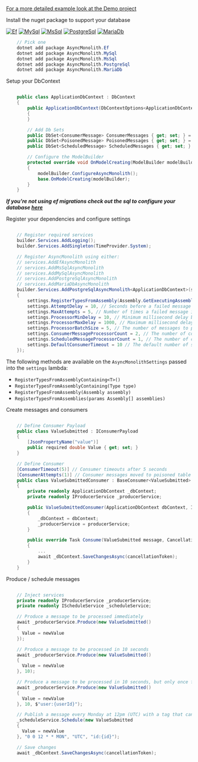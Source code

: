 [For a more detailed example look at the Demo project](https://github.com/Timmoth/AsyncMonolith/tree/main/Demo)

Install the nuget package to support your database

[![Ef](https://img.shields.io/nuget/v/AsyncMonolith.Ef?label=Ef)](https://www.nuget.org/packages/AsyncMonolith.Ef)
[![MySql](https://img.shields.io/nuget/v/AsyncMonolith.MySql?label=MySql)](https://www.nuget.org/packages/AsyncMonolith.MySql)
[![MsSql](https://img.shields.io/nuget/v/AsyncMonolith.MsSql?label=MsSql)](https://www.nuget.org/packages/AsyncMonolith.MsSql)
[![PostgreSql](https://img.shields.io/nuget/v/AsyncMonolith.PostgreSql?label=PostgreSql)](https://www.nuget.org/packages/AsyncMonolith.PostgreSql)
[![MariaDb](https://img.shields.io/nuget/v/AsyncMonolith.MariaDb?label=MariaDb)](https://www.nuget.org/packages/AsyncMonolith.MariaDb)

```csharp
    // Pick one
    dotnet add package AsyncMonolith.Ef
    dotnet add package AsyncMonolith.MySql
    dotnet add package AsyncMonolith.MsSql
    dotnet add package AsyncMonolith.PostgreSql
    dotnet add package AsyncMonolith.MariaDb
```

Setup your DbContext

```csharp

    public class ApplicationDbContext : DbContext
    {
        public ApplicationDbContext(DbContextOptions<ApplicationDbContext> options) : base(options)
        {
        }

        // Add Db Sets
        public DbSet<ConsumerMessage> ConsumerMessages { get; set; } = default!;
        public DbSet<PoisonedMessage> PoisonedMessages { get; set; } = default!;
        public DbSet<ScheduledMessage> ScheduledMessages { get; set; } = default!;

        // Configure the ModelBuilder
		protected override void OnModelCreating(ModelBuilder modelBuilder)
		{
			modelBuilder.ConfigureAsyncMonolith();
			base.OnModelCreating(modelBuilder);
		}
    }
```

***If you're not using ef migrations check out the sql to configure your database [here](https://github.com/Timmoth/AsyncMonolith/tree/main/Schemas)***

Register your dependencies and configure settings

```csharp

    // Register required services
    builder.Services.AddLogging();
    builder.Services.AddSingleton(TimeProvider.System);

	// Register AsyncMonolith using either:
	// services.AddEfAsyncMonolith
	// services.AddMsSqlAsyncMonolith
	// services.AddMySqlAsyncMonolith
	// services.AddPostgreSqlAsyncMonolith
	// services.AddMariaDbAsyncMonolith
    builder.Services.AddPostgreSqlAsyncMonolith<ApplicationDbContext>(settings =>
    {
        settings.RegisterTypesFromAssembly(Assembly.GetExecutingAssembly());
        settings.AttemptDelay = 10, // Seconds before a failed message is retried
        settings.MaxAttempts = 5, // Number of times a failed message is retried
        settings.ProcessorMinDelay = 10, // Minimum millisecond delay before the next batch is processed
        settings.ProcessorMaxDelay = 1000, // Maximum millisecond delay before the next batch is processed
		settings.ProcessorBatchSize = 5, // The number of messages to process in a single batch
        settings.ConsumerMessageProcessorCount = 2, // The number of concurrent consumer message processors to run in each app instance
        settings.ScheduledMessageProcessorCount = 1, // The number of concurrent scheduled message processors to run in each app instance
        settings.DefaultConsumerTimeout = 10 // The default number of seconds before a consumer will timeout
    });
```
The following methods are available on the `AsyncMonolithSettings` passed into the `settings` lambda:

- `RegisterTypesFromAssemblyContaining<T>()`
- `RegisterTypesFromAssemblyContaining(Type type)`
- `RegisterTypesFromAssembly(Assembly assembly)`
- `RegisterTypesFromAssemblies(params Assembly[] assemblies)`

Create messages and consumers

```csharp

    // Define Consumer Payload
    public class ValueSubmitted : IConsumerPayload
    {
        [JsonPropertyName("value")]
        public required double Value { get; set; }
    }

    // Define Consumer
    [ConsumerTimeout(5)] // Consumer timeouts after 5 seconds
    [ConsumerAttempts(1)] // Consumer messages moved to poisoned table after 1 failed attempt
    public class ValueSubmittedConsumer : BaseConsumer<ValueSubmitted>
    {
        private readonly ApplicationDbContext _dbContext;
        private readonly IProducerService _producerService;

        public ValueSubmittedConsumer(ApplicationDbContext dbContext, IProducerService producerService)
        {
            _dbContext = dbContext;
            _producerService = producerService;
        }

        public override Task Consume(ValueSubmitted message, CancellationToken cancellationToken)
        {
            ...
	        await _dbContext.SaveChangesAsync(cancellationToken);
        }
    }
```

Produce / schedule messages

```csharp

    // Inject services
    private readonly IProducerService _producerService;
    private readonly IScheduleService _scheduleService;

    // Produce a message to be processed immediately
    await _producerService.Produce(new ValueSubmitted()
    {
      Value = newValue
    });

    // Produce a message to be processed in 10 seconds
    await _producerService.Produce(new ValueSubmitted()
    {
      Value = newValue
    }, 10);

    // Produce a message to be processed in 10 seconds, but only once for a given userId
    await _producerService.Produce(new ValueSubmitted()
    {
      Value = newValue
    }, 10, $"user:{userId}");

    // Publish a message every Monday at 12pm (UTC) with a tag that can be used to modify / delete related scheduled messages.
    _scheduleService.Schedule(new ValueSubmitted
    {
      Value = newValue
    }, "0 0 12 * * MON", "UTC", "id:{id}");

    // Save changes
    await _dbContext.SaveChangesAsync(cancellationToken);

```
